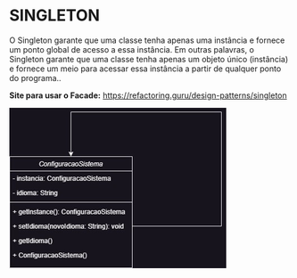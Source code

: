 <h1> SINGLETON </h1>

<p> O Singleton garante que uma classe tenha apenas uma instância e fornece um ponto global de acesso a essa instância. Em outras palavras, o Singleton garante que uma classe tenha apenas um objeto único (instância) e fornece um meio para acessar essa instância a partir de qualquer ponto do programa..
 

</p>

__Site para usar o Facade:__ https://refactoring.guru/design-patterns/singleton


![Alt text](image.png)